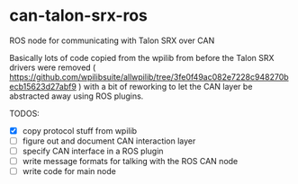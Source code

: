 # can-talon-srx-ros
ROS node for communicating with Talon SRX over CAN

Basically lots of code copied from the wpilib from before the Talon SRX drivers were removed ( https://github.com/wpilibsuite/allwpilib/tree/3fe0f49ac082e7228c948270becb15623d27abf9 ) with a bit of reworking to let the CAN layer be abstracted away using ROS plugins.

TODOS:
- [x] copy protocol stuff from wpilib
- [ ] figure out and document CAN interaction layer
- [ ] specify CAN interface in a ROS plugin
- [ ] write message formats for talking with the ROS CAN node
- [ ] write code for main node

